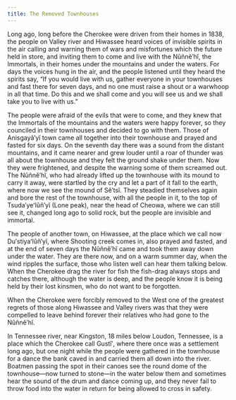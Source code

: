 ```yaml
---
title: The Removed Townhouses
---
```


Long ago, long before the Cherokee were driven from their homes in 1838, the people on Valley river and Hiwassee heard voices of invisible spirits in the air calling and warning them of wars and misfortunes which the future held in store, and inviting them to come and live with the Nûñnĕ′hĭ, the Immortals, in their homes under the mountains and under the waters. For days the voices hung in the air, and the people listened until they heard the spirits say, “If you would live with us, gather everyone in your townhouses and fast there for seven days, and no one must raise a shout or a warwhoop in all that time. Do this and we shall come and you will see us and we shall take you to live with us.”

The people were afraid of the evils that were to come, and they knew that the Immortals of the mountains and the waters were happy forever, so they counciled in their townhouses and decided to go with them. Those of Anisgayâ′yĭ town came all together into their townhouse and prayed and fasted for six days. On the seventh day there was a sound from the distant mountains, and it came nearer and grew louder until a roar of thunder was all about the townhouse and they felt the ground shake under them. Now they were frightened, and despite the warning some of them screamed out. The Nûñnĕ′hĭ, who had already lifted up the townhouse with its mound to carry it away, were startled by the cry and let a part of it fall to the earth, where now we see the mound of Sĕ′tsĭ. They steadied themselves again and bore the rest of the townhouse, with all the people in it, to the top of Tsuda′yeʻlûñ′yĭ (Lone peak), near the head of Cheowa, where we can still see it, changed long ago to solid rock, but the people are invisible and immortal.

The people of another town, on Hiwassee, at the place which we call now Du′stiyaʻlûñ′yĭ, where Shooting creek comes in, also prayed and fasted, and at the end of seven days the Nûñnĕ′hĭ came and took them away down under the water. They are there now, and on a warm summer day, when the wind ripples the surface, those who listen well can hear them talking below. When the Cherokee drag the river for fish the fish-drag always stops and catches there, although the water is deep, and the people know it is being held by their lost kinsmen, who do not want to be forgotten.

When the Cherokee were forcibly removed to the West one of the greatest regrets of those along Hiwassee and Valley rivers was that they were compelled to leave behind forever their relatives who had gone to the Nûñnĕ′hĭ.

In Tennessee river, near Kingston, 18 miles below Loudon, Tennessee, is a place which the Cherokee call Gustĭ′, where there once was a settlement long ago, but one night while the people were gathered in the townhouse for a dance the bank caved in and carried them all down into the river. Boatmen passing the spot in their canoes see the round dome of the townhouse—now turned to stone—in the water below them and sometimes hear the sound of the drum and dance coming up, and they never fail to throw food into the water in return for being allowed to cross in safety.
